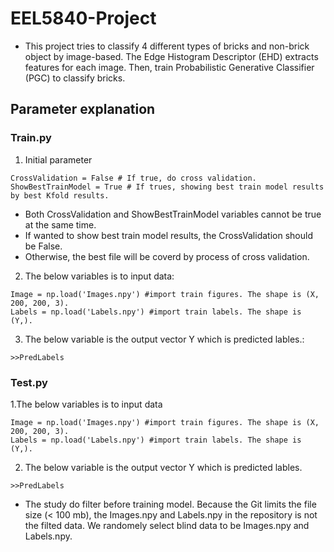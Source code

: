 # EEL5840-Project
* This project tries to classify 4 different types of bricks and non-brick object by image-based. The Edge Histogram Descriptor (EHD) extracts features for each image. Then, train Probabilistic Generative Classifier (PGC) to classify bricks.

## Parameter explanation
### Train.py
1. Initial parameter
```
CrossValidation = False # If true, do cross validation.
ShowBestTrainModel = True # If trues, showing best train model results by best Kfold results.
```
* Both CrossValidation and ShowBestTrainModel variables cannot be true at the same time.
* If wanted to show best train model results, the CrossValidation should be False.
* Otherwise, the best file will be coverd by process of cross validation.

2. The below variables is to input data:
```
Image = np.load('Images.npy') #import train figures. The shape is (X, 200, 200, 3). 
Labels = np.load('Labels.npy') #import train labels. The shape is (Y,).
```

3. The below variable is the output vector Y which is predicted lables.:
```
>>PredLabels
```

### Test.py
1.The below variables is to input data
```
Image = np.load('Images.npy') #import train figures. The shape is (X, 200, 200, 3). 
Labels = np.load('Labels.npy') #import train labels. The shape is (Y,).
```
2. The below variable is the output vector Y which is predicted lables.
```
>>PredLabels
```
* The study do filter before training model. Because the Git limits the file size (< 100 mb), the Images.npy and Labels.npy in the repository is not the filted data. We randomely select blind data to be Images.npy and Labels.npy.
